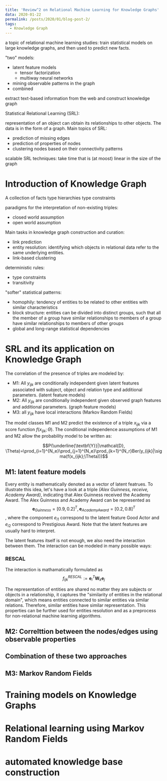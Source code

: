 ```yaml
---
title: 'Review^2 on Relational Machine Learning for Knowledge Graphs'
data: 2020-01-22
permalink: /posts/2020/01/blog-post-2/
tags:
  - Knowledge Graph
---
```



a topic of relational machine learning studies: train statistical models on large knowledge graphs, and then used to predict new facts.

"two" models:
- latent feature models
	- tensor factorization
	- multiway neural networks
- mining observable patterns in the graph
- combined

extract text-based information from the web and construct knowledge graph

Statistical Relational Learning (SRL):

representation of an object can obtain its relationships to other objects. The data is in the form of a graph. 
Main topics of SRL:
- prediction of missing edges
- prediction of properties of nodes
- clustering nodes based on their connectivity patterns

scalable SRL techniques: take time that is (at moost) linear in the size of the graph

# Introduction of Knowledge Graph

A collection of facts
type hierarchies
type constraints

paradigms for the interpretation of non-existing triples:
- closed world assumption
- open world assumption

Main tasks in knowledge graph construction and curation:
- link prediction
- entity resolution: identifying which objects in relational data refer to the same underlying entities.
- link-based clustering

deterministic rules:
- type constraints
- transitivity

"softer" statistical patterns:
- homophily: tendency of entities to be related to other entities with similar characteristics
- block structure: entities can be divided into distinct groups, such that all the member of a group have similar relationships to members of a group have similar relationships to members of other groups
- global and long-range statistical dependencies


# SRL and its application on Knowledge Graph
The correlation of the presence of triples are modeled by:
- M1: All $y_{ijk}$ are conditionally independent given latent features associated with subject, object and relation type and additional parameters. (latent feature models)
- M2: All $y_{ijk}$ are conditionally independent given observed graph features and additional parameters. (graph feature models)
- M3: all $y_{ijk}$ have local interactions (Markov Random Fields)

The model classes M1 and M2 predict the existence of a triple $x_{ijk}$ via a score function $f(x_{ijk};\Theta)$. The conditional independence assumptions of M1 and M2 allow the probability model to be written as:

$$P(\underline{\textbf{Y}}|\mathcal{D}, \Theta)=\prod_{i=1}^{N_e}\prod_{j=1}^{N_e}\prod_{k=1}^{N_r}Ber(y_{ijk}|\sigma(f(x_{ijk};\Theta)))$$

## M1: latent feature models
Every entity is mathematically denoted as a vector of latent featrues. To illustrate this idea, let's have a look at a triple *(Alex Guinness, receive, Academy Award)*, indicating that Alex Guinness received the Academy Award. The Alex Guinness and Academy Award can be represented as 
$$\textbf{e}_{Guinness}=[0.9,0.2]^T, \textbf{e}_{AcademyAward}=[0.2,0.8]^T$$
, where the component $e_{i1}$ correspond to the latent feature Good Actor and $e_{i2}$ correspond to Prestigious Award. Note that the latent features are usually hard to interpret.

The latent features itself is not enough, we also need the interaction between them. The interaction can be modeled in many possible ways:

### RESCAL
The interaction is mathamatically formulated as
$$f_{ijk}^{RESCAL}:=\textbf{e}_i^T\textbf{W}_k\textbf{e}_j$$

The representation of entities are shared no matter they are subjects or objects in a relationship, it captures the "similarity of entities in the relational domain", which means entities connected to similar entities via similar relations. Therefore, similar entities have similar representation. This properties can be further used for entities resolution and as a preprocess for non-relational machine learning algorithms. 

## M2: Correlttion between the nodes/edges using observable properties
## Combination of these two approaches
## M3: Markov Random Fields

# Training models on Knowledge Graphs
# Relational learning using Markov Random Fields
# automated knowledge base construction